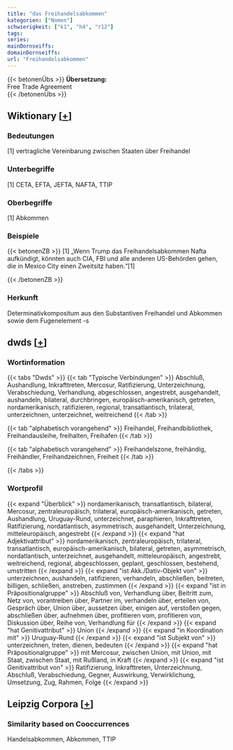 ```yaml
---
title: "das Freihandelsabkommen"
kategorien: ["Nomen"]
schwierigkeit: ["k1", "h4", "r12"]
tags:
series:
mainDornseiffs:
domainDornseiffs:
url: "Freihandelsabkommen"
---
```


{{< betonenÜbs >}}
**Übersetzung:**  
Free Trade Agreement  
{{< /betonenÜbs >}}

## Wiktionary [[+](https://de.wiktionary.org/wiki/Freihandelsabkommen)]

### Bedeutungen
[1] vertragliche Vereinbarung zwischen Staaten über Freihandel  

### Unterbegriffe
[1] CETA, EFTA, JEFTA, NAFTA, TTIP  

### Oberbegriffe
[1] Abkommen  

### Beispiele
{{< betonenZB >}}
[1] „Wenn Trump das Freihandelsabkommen Nafta aufkündigt, könnten auch CIA, FBI und alle anderen US-Behörden gehen, die in Mexico City einen Zweitsitz haben.“[1]  

{{< /betonenZB >}}
### Herkunft
Determinativkompositum aus den Substantiven Freihandel und Abkommen sowie dem Fugenelement -s  



## dwds [[+](https://www.dwds.de/wb/Freihandelsabkommen)]

### Wortinformation
{{< tabs "Dwds" >}}
{{< tab "Typische Verbindungen" >}}
Abschluß, Aushandlung, Inkrafttreten, Mercosur, Ratifizierung, Unterzeichnung, Verabschiedung, Verhandlung, abgeschlossen, angestrebt, ausgehandelt, aushandeln, bilateral, durchbringen, europäisch-amerikanisch, getreten, nordamerikanisch, ratifizieren, regional, transatlantisch, trilateral, unterzeichnen, unterzeichnet, weitreichend
{{< /tab >}}

{{< tab "alphabetisch vorangehend" >}}
Freihandel, Freihandbibliothek, Freihandausleihe, freihalten, Freihafen
{{< /tab >}}

{{< tab "alphabetisch vorangehend" >}}
Freihandelszone, freihändig, Freihändler, Freihandzeichnen, Freiheit
{{< /tab >}}

{{< /tabs >}}

### Wortprofil
{{< expand "Überblick" >}} nordamerikanisch, transatlantisch, bilateral, Mercosur, zentraleuropäisch, trilateral, europäisch-amerikanisch, getreten, Aushandlung, Uruguay-Rund, unterzeichnet, paraphieren, Inkrafttreten, Ratifizierung, nordatlantisch, asymmetrisch, ausgehandelt, Unterzeichnung, mitteleuropäisch, angestrebt {{< /expand >}}
{{< expand "hat Adjektivattribut" >}} nordamerikanisch, zentraleuropäisch, trilateral, transatlantisch, europäisch-amerikanisch, bilateral, getreten, asymmetrisch, nordatlantisch, unterzeichnet, ausgehandelt, mitteleuropäisch, angestrebt, weitreichend, regional, abgeschlossen, geplant, geschlossen, bestehend, umstritten {{< /expand >}}
{{< expand "ist Akk./Dativ-Objekt von" >}} unterzeichnen, aushandeln, ratifizieren, verhandeln, abschließen, beitreten, billigen, schließen, anstreben, zustimmen {{< /expand >}}
{{< expand "ist in Präpositionalgruppe" >}} Abschluß von, Verhandlung über, Beitritt zum, Netz von, vorantreiben über, Partner im, verhandeln über, erteilen von, Gespräch über, Union über, aussetzen über, einigen auf, verstoßen gegen, abschließen über, aufnehmen über, profitieren vom, profitieren von, Diskussion über, Reihe von, Verhandlung für {{< /expand >}}
{{< expand "hat Genitivattribut" >}} Union {{< /expand >}}
{{< expand "in Koordination mit" >}} Uruguay-Rund {{< /expand >}}
{{< expand "ist Subjekt von" >}} unterzeichnen, treten, dienen, bedeuten {{< /expand >}}
{{< expand "hat Präpositionalgruppe" >}} mit Mercosur, zwischen Union, mit Union, mit Staat, zwischen Staat, mit Rußland, in Kraft {{< /expand >}}
{{< expand "ist Genitivattribut von" >}} Ratifizierung, Inkrafttreten, Unterzeichnung, Abschluß, Verabschiedung, Gegner, Auswirkung, Verwirklichung, Umsetzung, Zug, Rahmen, Folge {{< /expand >}}

## Leipzig Corpora [[+](https://corpora.uni-leipzig.de/en/res?word=Freihandelsabkommen&corpusId=deu_newscrawl-public_2018)]


### Similarity based on Cooccurrences
Handelsabkommen, Abkommen, TTIP

